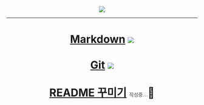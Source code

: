 <div align=center>
	<img src="https://capsule-render.vercel.app/api?type=cylinder&color=d1dfe8&height=160&section=header&text=Today%20I%20Learned&fontSize=70" />	
</div>

---

# <div align=center>[Markdown](book/markdown.md) <img src="https://img.shields.io/badge/Markdown-000000?style=flat&logo=Markdown&logoColor=white" /><br></br>[Git](book/git.md) <img src="https://img.shields.io/badge/GitHub-181717?style=flat&logo=GitHub&logoColor=white" /><br></br>[README 꾸미기](book/decorate.md) <font size="2em" color="gray">작성중...</font>🎨
</div>
